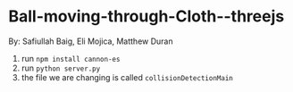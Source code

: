 # Ball-moving-through-Cloth--threejs

By: Safiullah Baig, Eli Mojica, Matthew Duran

1. run `npm install cannon-es`
2. run `python server.py`
3. the file we are changing is called `collisionDetectionMain`
